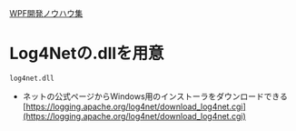 [WPF開発ノウハウ集](../../index.md)
# Log4Netの.dllを用意

```
log4net.dll
```

- ネットの公式ページからWindows用のインストーラをダウンロードできる
[https://logging.apache.org/log4net/download_log4net.cgi](https://logging.apache.org/log4net/download_log4net.cgi)